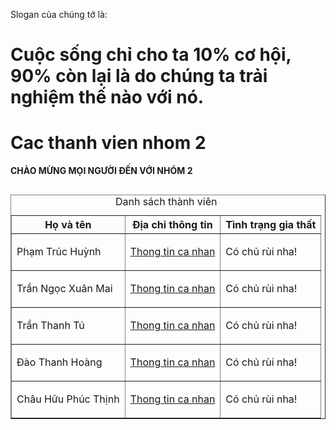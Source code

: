 <!DOCTYPE html>  
<html>
    <p></p> Slogan của chúng tớ là:</p>
   <h1> <div class="Slogan"><strong>Cuộc sống chỉ cho ta 10% cơ hội, 90% còn lại là do chúng ta trải nghiệm thế nào với nó.</strong></div> </h1>
</body>  
<body>  
    <div>  
        <h1>Cac thanh vien nhom 2 </h1>
    </div>
<table border="1" cellspacing="0">
<caption>Danh sách thành viên</caption> 
  <tr>
    <th> Họ và tên </th>
    <th> Địa chỉ thông tin </th>
    <th>Tình trạng gia thất</th>
  </tr>
  <tr>
    <td> Phạm Trúc Huỳnh</td>
    <td><p><a href="https://huynh11927.github.io/profile-huynh.html/?fbclid=IwZXh0bgNhZW0CMTEAAR2VS6I5l4pqE-y0130NhyZMwkK3C3XJMxX8kIim7OEktj_yJHC0lmHGEiQ_aem_nCK9F3vRTMSP5U5Y27sUQQ"> Thong tin ca nhan</a></p>
    <td>Có chủ rùi nha!</td>
</td>
  </tr>
  <tr>
    <td> Trần Ngọc Xuân Mai</td>
    <td><p><a href="https://mai1210.github.io/maiiii/?fbclid=IwZXh0bgNhZW0CMTEAAR3-dBWLyFYxUjVhqEqAOi_HNqgwrKV7ZMgFNRy1KpqTxV9ZiYa-UQpgHS8_aem_Ins24YPTYd8-VaJT1sA4bQ"> Thong tin ca nhan</a></p>
     <td>Có chủ rùi nha!</td>
</td>
  </tr>
     <tr>
    <td> Trần Thanh Tú</td>
    <td><p><a href="https://tutranthanh.github.io/tutranthanh/?fbclid=IwZXh0bgNhZW0CMTEAAR1hbap9UjLFNSCLwepVrEaVlU8nf4t3gnFIERCHEE3YqoDpO8DiHBV_Sbg_aem_PvGUgO4lPrerT3AJgUUazw"> Thong tin ca nhan</a></p>
     <td>Có chủ rùi nha!</td>
</td>
     </tr>
   <tr>
    <td> Đào Thanh Hoàng</td>
    <td><p><a href="https://hoang-mak.github.io/hoang-mak/?fbclid=IwZXh0bgNhZW0CMTEAAR0d1moqXZbqUVUEeHv_8YRaufV54rgEYSszYchY4q_wfAdAzLgPHdmDPoo_aem_eJu-IEvMgReUwDD8xm6WAw"> Thong tin ca nhan</a></p>
     <td>Có chủ rùi nha!</td>
</td>
   </tr>
   <tr>
    <td> Châu Hữu Phúc Thịnh</td>
    <td><p><a href="https://phucthinhdeptrai.github.io/thinh/?fbclid=IwZXh0bgNhZW0CMTEAAR3yBY7KEmcHqRs_jPGv2YJOK_W9uELS1fcDXVzqq2DYc7HsFavKezIjawA_aem_Ock6-5P0StVw3sxNr2kWyA"> Thong tin ca nhan</a></p> 
    <td>Có chủ rùi nha!</td>
</td>
   </tr>
<p><strong> CHÀO MỪNG MỌI NGƯỜI ĐẾN VỚI NHÓM 2 </strong></p>  
<img
</body>  
</html>
